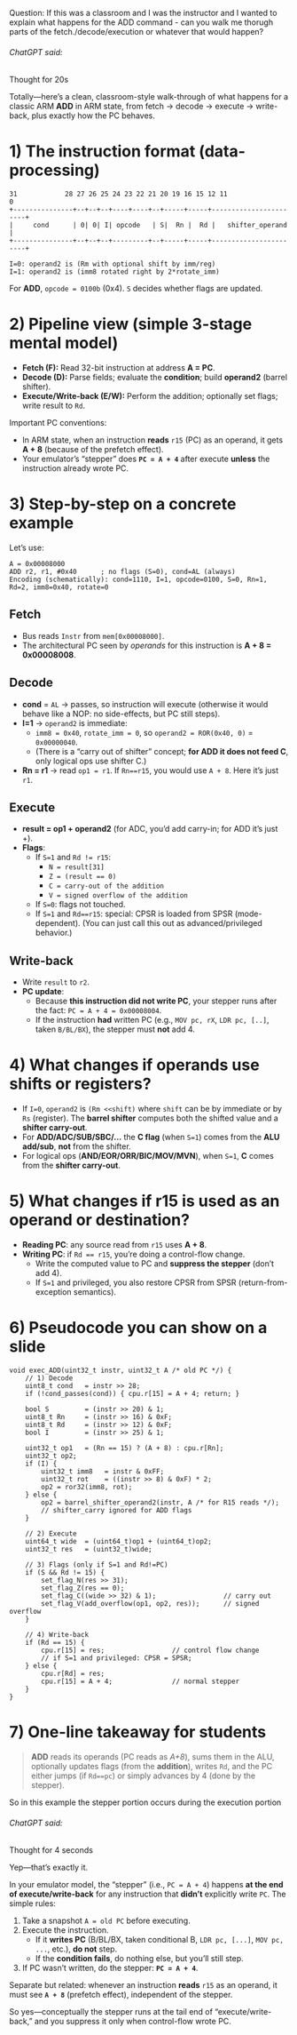 Question:  If this was a classroom and I was the instructor and I wanted to explain what happens for the ADD command - can you walk me thorugh parts of the fetch./decode/execution or whatever that would happen?

###### ChatGPT said:

Thought for 20s

Totally—here’s a clean, classroom-style walk-through of what happens for a classic ARM **ADD** in ARM state, from fetch → decode → execute → write-back, plus exactly how the PC behaves.

# 1) The instruction format (data-processing)

```
31            28 27 26 25 24 23 22 21 20 19 16 15 12 11                  0
+---------------+--+--+--+----+----+--+-----+-----+-----------------------+
|     cond      | 0| 0| I| opcode   | S|  Rn |  Rd |   shifter_operand    |
+---------------+--+--+--+---------+--+-----+-----+-----------------------+

I=0: operand2 is (Rm with optional shift by imm/reg)
I=1: operand2 is (imm8 rotated right by 2*rotate_imm)
```

For **ADD**, `opcode = 0100b` (0x4). `S` decides whether flags are updated.

# 2) Pipeline view (simple 3-stage mental model)

- **Fetch (F):** Read 32-bit instruction at address **A = PC**.
- **Decode (D):** Parse fields; evaluate the **condition**; build **operand2** (barrel shifter).
- **Execute/Write-back (E/W):** Perform the addition; optionally set flags; write result to `Rd`.

Important PC conventions:

- In ARM state, when an instruction **reads** `r15` (PC) as an operand, it gets **A + 8** (because of the prefetch effect).
- Your emulator’s “stepper” does **`PC = A + 4`** after execute **unless** the instruction already wrote PC.

# 3) Step-by-step on a concrete example

Let’s use:

```
A = 0x00008000
ADD r2, r1, #0x40      ; no flags (S=0), cond=AL (always)
Encoding (schematically): cond=1110, I=1, opcode=0100, S=0, Rn=1, Rd=2, imm8=0x40, rotate=0
```

## Fetch

- Bus reads `Instr` from `mem[0x00008000]`.
- The architectural PC seen by *operands* for this instruction is **A + 8 = 0x00008008**.

## Decode

- **cond** = `AL` → passes, so instruction will execute (otherwise it would behave like a NOP: no side-effects, but PC still steps).
- **I=1** → `operand2` is immediate:
  - `imm8 = 0x40`, `rotate_imm = 0`, so `operand2 = ROR(0x40, 0)` = `0x00000040`.
  - (There is a “carry out of shifter” concept; **for ADD it does not feed C**, only logical ops use shifter C.)
- **Rn = r1** → read `op1 = r1`. If `Rn==r15`, you would use `A + 8`. Here it’s just `r1`.

## Execute

- **result = op1 + operand2** (for ADC, you’d add carry-in; for ADD it’s just +).
- **Flags**:
  - If `S=1` and `Rd != r15`:
    - `N = result[31]`
    - `Z = (result == 0)`
    - `C = carry-out of the addition`
    - `V = signed overflow of the addition`
  - If `S=0`: flags not touched.
  - If `S=1` and `Rd==r15`: special: CPSR is loaded from SPSR (mode-dependent). (You can just call this out as advanced/privileged behavior.)

## Write-back

- Write `result` to `r2`.
- **PC update**:
  - Because **this instruction did not write PC**, your stepper runs after the fact: `PC = A + 4 = 0x00008004`.
  - If the instruction **had** written PC (e.g., `MOV pc, rX`, `LDR pc, [..]`, taken `B/BL/BX`), the stepper must **not** add 4.

# 4) What changes if operands use shifts or registers?

- If `I=0`, `operand2` is `(Rm <<shift)` where `shift` can be by immediate or by `Rs` (register). The **barrel shifter** computes both the shifted value and a **shifter carry-out**.
- For **ADD/ADC/SUB/SBC/…** the **C flag** (when `S=1`) comes from the **ALU add/sub**, **not** from the shifter.
- For logical ops (**AND/EOR/ORR/BIC/MOV/MVN**), when `S=1`, **C** comes from the **shifter carry-out**.

# 5) What changes if r15 is used as an operand or destination?

- **Reading PC**: any source read from `r15` uses **A + 8**.
- **Writing PC**: if `Rd == r15`, you’re doing a control-flow change.
  - Write the computed value to PC and **suppress the stepper** (don’t add 4).
  - If `S=1` and privileged, you also restore CPSR from SPSR (return-from-exception semantics).

# 6) Pseudocode you can show on a slide

```
void exec_ADD(uint32_t instr, uint32_t A /* old PC */) {
    // 1) Decode
    uint8_t cond   = instr >> 28;
    if (!cond_passes(cond)) { cpu.r[15] = A + 4; return; }

    bool S         = (instr >> 20) & 1;
    uint8_t Rn     = (instr >> 16) & 0xF;
    uint8_t Rd     = (instr >> 12) & 0xF;
    bool I         = (instr >> 25) & 1;

    uint32_t op1   = (Rn == 15) ? (A + 8) : cpu.r[Rn];
    uint32_t op2;
    if (I) {
        uint32_t imm8   = instr & 0xFF;
        uint32_t rot    = ((instr >> 8) & 0xF) * 2;
        op2 = ror32(imm8, rot);
    } else {
        op2 = barrel_shifter_operand2(instr, A /* for R15 reads */);
        // shifter_carry ignored for ADD flags
    }

    // 2) Execute
    uint64_t wide  = (uint64_t)op1 + (uint64_t)op2;
    uint32_t res   = (uint32_t)wide;

    // 3) Flags (only if S=1 and Rd!=PC)
    if (S && Rd != 15) {
        set_flag_N(res >> 31);
        set_flag_Z(res == 0);
        set_flag_C((wide >> 32) & 1);                 // carry out
        set_flag_V(add_overflow(op1, op2, res));      // signed overflow
    }

    // 4) Write-back
    if (Rd == 15) {
        cpu.r[15] = res;                 // control flow change
        // if S=1 and privileged: CPSR = SPSR;
    } else {
        cpu.r[Rd] = res;
        cpu.r[15] = A + 4;               // normal stepper
    }
}
```

# 7) One-line takeaway for students

> **ADD** reads its operands (PC reads as *A+8*), sums them in the ALU, optionally updates flags (from the **addition**), writes `Rd`, and the PC either jumps (if `Rd==pc`) or simply advances by 4 (done by the stepper).



So in this example the stepper portion occurs during the execution portion

###### ChatGPT said:

Thought for 4 seconds

Yep—that’s exactly it.

In your emulator model, the “stepper” (i.e., `PC = A + 4`) happens **at the end of execute/write-back** for any instruction that **didn’t** explicitly write `PC`. The simple rules:

1. Take a snapshot `A = old PC` before executing.
2. Execute the instruction.
   - If it **writes PC** (B/BL/BX, taken conditional B, `LDR pc, [...]`, `MOV pc, ...`, etc.), **do not** step.
   - If the **condition fails**, do nothing else, but you’ll still step.
3. If PC wasn’t written, do the stepper: **`PC = A + 4`**.

Separate but related: whenever an instruction **reads** `r15` as an operand, it must see **`A + 8`** (prefetch effect), independent of the stepper.

So yes—conceptually the stepper runs at the tail end of “execute/write-back,” and you suppress it only when control-flow wrote PC.